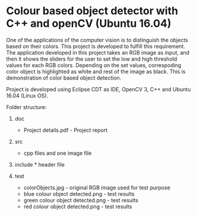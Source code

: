 # Colour based object detector with C++ and openCV (Ubuntu 16.04)

One of the applications of the computer vision is to distinguish the objects based on their colors. This project is developed to fulfill this requirement. The application developed in this project takes an RGB image as input, and then it shows the sliders for the user to set the low and high threshold values for each RGB colors. Depending on the set values, correspoding color object is highlighted as white and rest of the image as black. This is demonstration of color based object detection. 

Project is developed using Eclipse CDT as IDE, OpenCV 3, C++ and Ubuntu 16.04 (Linux OS).


Folder structure:
1. doc
	* Project details.pdf - Project report
  
2. src
	* cpp files and one image file
3. include
        * header file

4. test
  	* colorObjects.jpg - original RGB image used for test purpose
  	* blue colour object detected.png - test results
  	* green colour object detected.png - test results
  	* red colour object detected.png - test results
  
